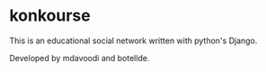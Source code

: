 konkourse
===============
This is an educational social network written with python's Django. 

Developed by mdavoodi and botellde.
